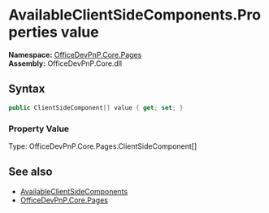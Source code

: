 # AvailableClientSideComponents.Properties value
  

**Namespace:** [OfficeDevPnP.Core.Pages](OfficeDevPnP.Core.Pages.md)  
**Assembly:** OfficeDevPnP.Core.dll  
## Syntax
```C#
public ClientSideComponent[] value { get; set; }
```

### Property Value
Type: OfficeDevPnP.Core.Pages.ClientSideComponent[]  

## See also
- [AvailableClientSideComponents](OfficeDevPnP.Core.Pages.AvailableClientSideComponents.md) 
- [OfficeDevPnP.Core.Pages](OfficeDevPnP.Core.Pages.md) 
